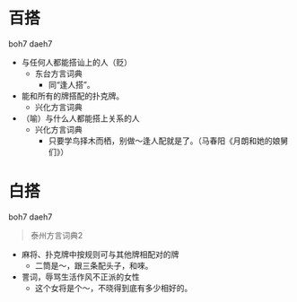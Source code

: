 # 百搭
boh7 daeh7
+ 与任何人都能搭讪上的人（贬）
  * 东台方言词典
    - 同“逢人搭”。
+ 能和所有的牌搭配的扑克牌。
  * 兴化方言词典
+ （喻）与什么人都能搭上关系的人
  * 兴化方言词典
    - 只要学鸟择木而栖，别做～逢人配就是了。（马春阳《月朗和她的娘舅们》）

# 白搭
boh7 daeh7
> 泰州方言词典2
- 麻将、扑克牌中按规则可与其他牌相配对的牌
  - 二筒是～，跟三条配头子，和唻。
- 詈词，辱骂生活作风不正派的女性
  - 这个女将是个～，不晓得到底有多少相好的。
